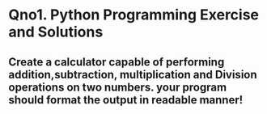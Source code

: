 <h1>Qno1. Python Programming Exercise and Solutions</h1>
<h2>Create a calculator capable of performing addition,subtraction,
multiplication and Division operations on two numbers.
your program should format the output in readable manner!</h2>
